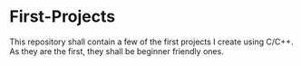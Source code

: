 # First-Projects
This repository shall contain a few of the first projects I create using C/C++. As they are the first, they shall be beginner friendly ones.
